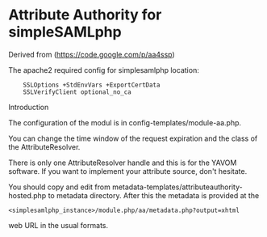 # Attribute Authority for simpleSAMLphp

Derived from (https://code.google.com/p/aa4ssp)


The apache2 required config for simplesamlphp location:

        SSLOptions +StdEnvVars +ExportCertData
        SSLVerifyClient optional_no_ca
        
Introduction

The configuration of the modul is in config-templates/module-aa.php.

You can change the time window of the request expiration and the class of the AttributeResolver.

There is only one AttributeResolver handle and this is for the YAVOM software. If you want to implement your attribute source, don't hesitate.

You should copy and edit from metadata-templates/attributeauthority-hosted.php to metadata directory. After this the metadata is provided at the

    <simplesamlphp_instance>/module.php/aa/metadata.php?output=xhtml

web URL in the usual formats.